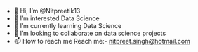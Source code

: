 - 👋 Hi, I’m @Nitpreetik13
- 👀 I’m interested Data Science
- 🌱 I’m currently learning Data Science
- 💞️ I’m looking to collaborate on data science projects
- 📫 How to reach me Reach me:- nitpreet.singh@hotmail.com

<!---
Nitpreetik13/Nitpreetik13 is a ✨ special ✨ repository because its `README.md` (this file) appears on your GitHub profile.
You can click the Preview link to take a look at your changes.
--->

